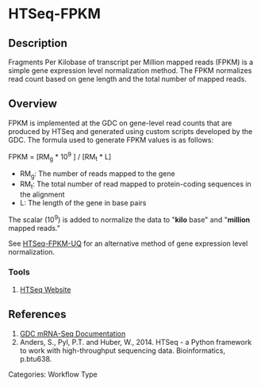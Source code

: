 # HTSeq-FPKM #
## Description ##

Fragments Per Kilobase of transcript per Million mapped reads (FPKM) is a simple gene expression level normalization method. The FPKM normalizes read count based on gene length and the total number of mapped reads.  

## Overview ##

FPKM is implemented at the GDC on gene-level read counts that are produced by HTSeq and generated using custom scripts developed by the GDC. The formula used to generate FPKM values is as follows:

FPKM = [RM<sub>g</sub> * 10<sup>9</sup> ] / [RM<sub>t</sub> * L]

* RM<sub>g</sub>: The number of reads mapped to the gene
* RM<sub>t</sub>: The total number of read mapped to protein-coding sequences in the alignment
* L: The length of the gene in base pairs

The scalar (10<sup>9</sup>) is added to normalize the data to "__kilo__ base" and "__million__ mapped reads."

See [HTSeq-FPKM-UQ](HTSeq-FPKM-UQ.md) for an alternative method of gene expression level normalization.

### Tools ###
1. [HTSeq Website](http://www-huber.embl.de/users/anders/HTSeq/doc/overview.html)

## References ##
1. [GDC mRNA-Seq Documentation](https://docs.gdc.cancer.gov/Data/Bioinformatics_Pipelines/Expression_mRNA_Pipeline/)
2. Anders, S., Pyl, P.T. and Huber, W., 2014. HTSeq - a Python framework to work with high-throughput sequencing data. Bioinformatics, p.btu638.

Categories: Workflow Type
